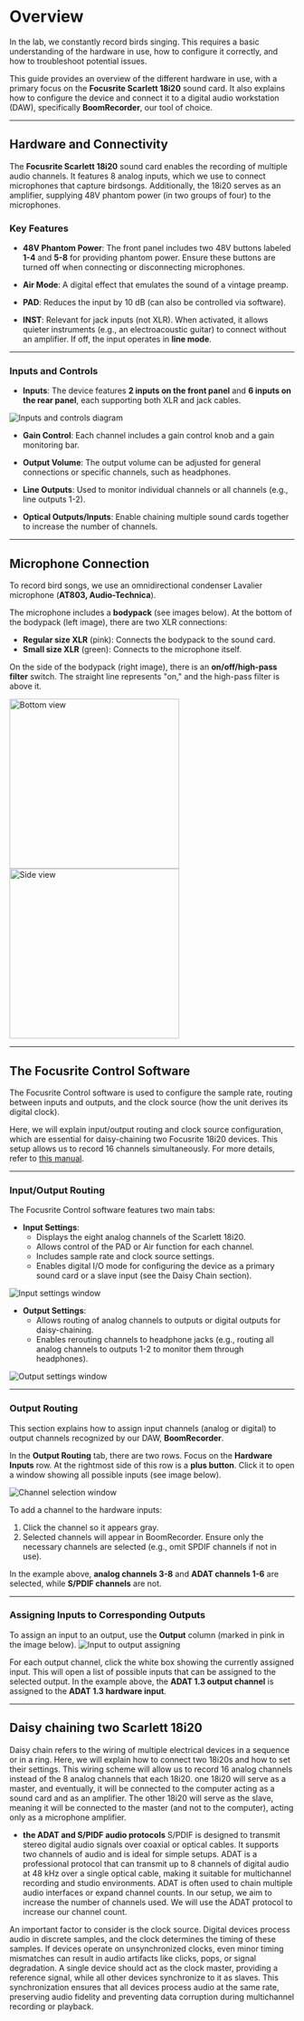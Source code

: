 # Overview

In the lab, we constantly record birds singing. This requires a basic understanding of the hardware in use, how to configure it correctly, and how to troubleshoot potential issues.

This guide provides an overview of the different hardware in use, with a primary focus on the **Focusrite Scarlett 18i20** sound card. It also explains how to configure the device and connect it to a digital audio workstation (DAW), specifically **BoomRecorder**, our tool of choice.

---

## Hardware and Connectivity

The **Focusrite Scarlett 18i20** sound card enables the recording of multiple audio channels. It features 8 analog inputs, which we use to connect microphones that capture birdsongs. Additionally, the 18i20 serves as an amplifier, supplying 48V phantom power (in two groups of four) to the microphones.

### Key Features

- **48V Phantom Power**: The front panel includes two 48V buttons labeled **1-4** and **5-8** for providing phantom power. Ensure these buttons are turned off when connecting or disconnecting microphones.

- **Air Mode**: A digital effect that emulates the sound of a vintage preamp.

- **PAD**: Reduces the input by 10 dB (can also be controlled via software).

- **INST**: Relevant for jack inputs (not XLR). When activated, it allows quieter instruments (e.g., an electroacoustic guitar) to connect without an amplifier. If off, the input operates in **line mode**.

---

### Inputs and Controls

- **Inputs**: The device features **2 inputs on the front panel** and **6 inputs on the rear panel**, each supporting both XLR and jack cables.
  
![Inputs and controls diagram](https://github.com/user-attachments/assets/ad104cde-afa6-4b25-a180-40c8a26cb696)

- **Gain Control**: Each channel includes a gain control knob and a gain monitoring bar.

- **Output Volume**: The output volume can be adjusted for general connections or specific channels, such as headphones.

- **Line Outputs**: Used to monitor individual channels or all channels (e.g., line outputs 1-2).

- **Optical Outputs/Inputs**: Enable chaining multiple sound cards together to increase the number of channels.

---

## Microphone Connection

To record bird songs, we use an omnidirectional condenser Lavalier microphone (**AT803, Audio-Technica**).

The microphone includes a **bodypack** (see images below). At the bottom of the bodypack (left image), there are two XLR connections:
- **Regular size XLR** (pink): Connects the bodypack to the sound card.
- **Small size XLR** (green): Connects to the microphone itself. 

On the side of the bodypack (right image), there is an **on/off/high-pass filter** switch. The straight line represents "on," and the high-pass filter is above it.

<div style="display: inline-block;">
  <img src="https://github.com/user-attachments/assets/411f126f-2865-4c3e-ae86-f204a039c92e" alt="Bottom view" width="300"/>
  <img src="https://github.com/user-attachments/assets/bb6e63e7-d7a4-45a6-9f5d-ed1d2f8dbc5a" alt="Side view" width="300"/>
</div>

---

## The Focusrite Control Software 

The Focusrite Control software is used to configure the sample rate, routing between inputs and outputs, and the clock source (how the unit derives its digital clock). 

Here, we will explain input/output routing and clock source configuration, which are essential for daisy-chaining two Focusrite 18i20 devices. This setup allows us to record 16 channels simultaneously. For more details, refer to [this manual](https://github.com/user-attachments/files/17355472/Focusrite.Control.Scarlett.3rd.Gen.User.Guide_EN_0.pdf).

---

### Input/Output Routing

The Focusrite Control software features two main tabs:

- **Input Settings**: 
  - Displays the eight analog channels of the Scarlett 18i20.
  - Allows control of the PAD or Air function for each channel.
  - Includes sample rate and clock source settings.
  - Enables digital I/O mode for configuring the device as a primary sound card or a slave input (see the Daisy Chain section).

![Input settings window](https://github.com/user-attachments/assets/f17557ab-01b3-4536-b049-83c376b88f7c)

- **Output Settings**: 
  - Allows routing of analog channels to outputs or digital outputs for daisy-chaining.
  - Enables rerouting channels to headphone jacks (e.g., routing all analog channels to outputs 1-2 to monitor them through headphones).

![Output settings window](https://github.com/user-attachments/assets/5c6f3cd7-7c51-4667-a515-c889dc8b9d6c)

---

### Output Routing

This section explains how to assign input channels (analog or digital) to output channels recognized by our DAW, **BoomRecorder**.

In the **Output Routing** tab, there are two rows. Focus on the **Hardware Inputs** row. At the rightmost side of this row is a **plus button**. Click it to open a window showing all possible inputs (see image below).

![Channel selection window](https://github.com/user-attachments/assets/ef6254eb-4069-4f29-8183-9c60b18509c4)

To add a channel to the hardware inputs:
1. Click the channel so it appears gray.
2. Selected channels will appear in BoomRecorder. Ensure only the necessary channels are selected (e.g., omit SPDIF channels if not in use).

In the example above, **analog channels 3-8** and **ADAT channels 1-6** are selected, while **S/PDIF channels** are not.

--- 
### Assigning Inputs to Corresponding Outputs

To assign an input to an output, use the **Output** column (marked in pink in the image below). 
![Input to output assigning](https://github.com/user-attachments/assets/78706a21-6ba5-48e3-a895-0cf60b2f74aa)

For each output channel, click the white box showing the currently assigned input. This will open a list of possible inputs that can be assigned to the selected output. In the example above, the **ADAT 1.3 output channel** is assigned to the **ADAT 1.3 hardware input**.


---

## Daisy chaining two Scarlett 18i20
Daisy chain refers to the wiring of multiple electrical devices in a sequence or in a ring.
Here, we will explain how to connect two 18i20s and how to set their settings. This wiring scheme will allow us to record 16 analog channels instead of the 8 analog channels that each 18i20. one 18i20 will serve as a master, and eventually, it will be connected to the computer acting as a sound card and as an amplifier. The other 18i20 will serve as the slave, meaning it will be connected to the master (and not to the computer), acting only as a microphone amplifier.

- **the ADAT and S/PIDF audio protocols**
S/PDIF is designed to transmit stereo digital audio signals over coaxial or optical cables. It supports two channels of audio and is ideal for simple setups.
ADAT is a professional protocol that can transmit up to 8 channels of digital audio at 48 kHz over a single optical cable, making it suitable for multichannel recording and studio environments. ADAT is often used to chain multiple audio interfaces or expand channel counts. 
In our setup, we aim to increase the number of channels used. We will use the ADAT protocol to increase our channel count.

An important factor to consider is the clock source. Digital devices process audio in discrete samples, and the clock determines the timing of these samples. If devices operate on unsynchronized clocks, even minor timing mismatches can result in audio artifacts like clicks, pops, or signal degradation. A single device should act as the clock master, providing a reference signal, while all other devices synchronize to it as slaves. This synchronization ensures that all devices process audio at the same rate, preserving audio fidelity and preventing data corruption during multichannel recording or playback.

  
